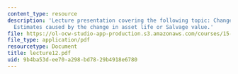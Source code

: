 ```yaml
---
content_type: resource
description: 'Lecture presentation covering the following topic: Changes in Depriciation
  Estimates caused by the change in asset life or Salvage value.'
file: https://ol-ocw-studio-app-production.s3.amazonaws.com/courses/15-501-introduction-to-financial-and-managerial-accounting-spring-2004/9b4ba53dee70a298bd7829b4918e6780_lecture12.pdf
file_type: application/pdf
resourcetype: Document
title: lecture12.pdf
uid: 9b4ba53d-ee70-a298-bd78-29b4918e6780
---
```

